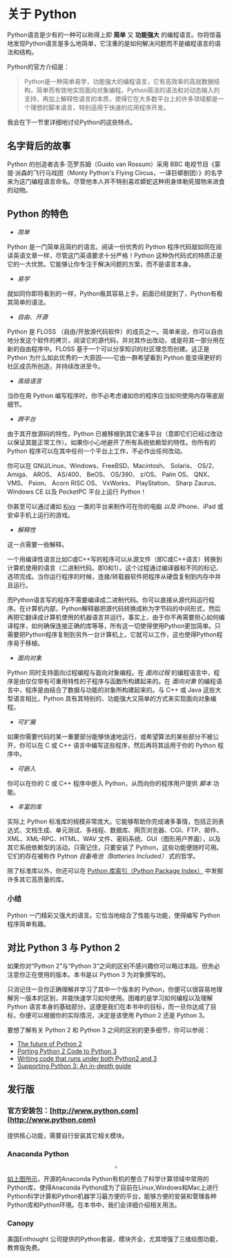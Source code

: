 # 关于 Python

Python语言是少有的一种可以称得上即 **简单** 又 **功能强大** 的编程语言。你将惊喜地发现Python语言是多么地简单，它注重的是如何解决问题而不是编程语言的语法和结构。

Python的官方介绍是：
> Python是一种简单易学，功能强大的编程语言，它有高效率的高层数据结构，简单而有效地实现面向对象编程。Python简洁的语法和对动态输入的支持，再加上解释性语言的本质，使得它在大多数平台上的许多领域都是一个理想的脚本语言，特别适用于快速的应用程序开发。

我会在下一节里详细地讨论Python的这些特点。

## 名字背后的故事

Python 的创造者吉多·范罗苏姆（Guido van Rossum）采用 BBC 电视节目《蒙提·派森的飞行马戏团（Monty Python's Flying Circus，一译巨蟒剧团）》的名字来为这门编程语言命名。尽管他本人并不特别喜欢蟒蛇这种用身体勒死猎物来进食的动物。

## Python 的特色

- _简单_

Python 是一门简单且简约的语言。阅读一份优秀的 Python 程序代码就如同在阅读英语文章一样，尽管这门英语要求十分严格！Python 这种伪代码式的特质正是它的一大优势。它能够让你专注于解决问题的方案，而不是语言本身。

- _易学_

就如同你即将看到的一样，Python极其容易上手。前面已经提到了，Python有极其简单的语法。

- _自由、开源_

Python 是 FLOSS （自由/开放源代码软件）的成员之一。简单来说，你可以自由地分发这个软件的拷贝，阅读它的源代码，并对其作出改动，或是将其一部分用在新的自由程序中。FLOSS 基于一个可以分享知识的社区理念而创建。这正是 Python 为什么如此优秀的一大原因——它由一群希望看到 Python 能变得更好的社区成员所创造，并持续改进至今。

- _高级语言_

当你在用 Python 编写程序时，你不必考虑诸如你的程序应当如何使用内存等底层细节。

- _跨平台_

由于其开放源码的特性，Python 已被移植到其它诸多平台（意即它们已经过改动以保证其能正常工作）。如果你小心地避开了所有系统依赖型的特性。你所有的 Python 程序可以在其中任何一个平台上工作，不必作出任何改动。

你可以在 GNU/Linux、Windows、FreeBSD、Macintosh、 Solaris、 OS/2、 Amiga、 AROS、 AS/400、 BeOS、 OS/390、 z/OS、 Palm OS、 QNX、 VMS、 Psion、 Acorn RISC OS、 VxWorks、 PlayStation、 Sharp Zaurus、 Windows CE 以及 PocketPC 平台上运行 Python！

你甚至可以通过诸如 [Kivy](http://kivy.org) 一类的平台来制作可在你的电脑 _以及_ iPhone、iPad 或安卓手机上运行的游戏。

- _解释性_

这一点需要一些解释。

一个用编译性语言比如C或C++写的程序可以从源文件（即C或C++语言）转换到计算机使用的语言（二进制代码，即0和1）。这个过程通过编译器和不同的标记、选项完成。当你运行程序的时候，连接/转载器软件把程序从硬盘复制到内存中并且运行。

而Python语言写的程序不需要编译成二进制代码。你可以直接从源代码运行程序。在计算机内部，Python解释器把源代码转换成称为字节码的中间形式，然后再把它翻译成计算机使用的机器语言并运行。事实上，由于你不再需要担心如何编译程序，如何确保连接正确的库等等，所有这一切使得使用Python更加简单。只需要把Python程序复制到另外一台计算机上，它就可以工作，这也使得Python程序易于移植。

- _面向对象_

Python 同时支持面向过程编程与面向对象编程。在 _面向过程_ 的编程语言中，程序是由仅仅带有可重用特性的子程序与函数所构建起来的。在 _面向对象_ 的编程语言中，程序是由结合了数据与功能的对象所构建起来的。与 C++ 或 Java 这些大型语言相比，Python 具有其特别的、功能强大又简单的方式来实现面向对象编程。

- _可扩展_

如果你需要代码的某一重要部分能够快速地运行，或希望算法的某些部分不被公开，你可以在 C 或 C\++ 语言中编写这些程序，然后再将其运用于你的 Python 程序中。

- _可嵌入_

你可以在你的 C 或 C\++ 程序中嵌入 Python，从而向你的程序用户提供 _脚本_ 功能。

- _丰富的库_

实际上 Python 标准库的规模非常庞大。它能够帮助你完成诸多事情，包括正则表达式、文档生成、单元测试、多线程、数据库、网页浏览器、CGI、FTP、邮件、XML、XML-RPC、HTML、WAV 文件、密码系统、GUI（图形用户界面），以及其它系统依赖型的活动。只需记住，只要安装了 Python，这些功能便随时可用。它们的存在被称作 Python _自备电池（Batteries Included）_ 式的哲学。

除了标准库以外，你还可以在 [Python 库索引（Python Package Index）](http://pypi.python.org/pypi) 中发掘许多其它高质量的库。

### 小结

Python 一门精彩又强大的语言。它恰当地结合了性能与功能，使得编写 Python 程序简单有趣。

## 对比 Python 3 与 Python 2

如果你对“Python 2”与“Python 3”之间的区别不感兴趣你可以略过本段。但务必注意你正在使用的版本。本书是以 Python 3 为对象撰写的。

只消记住一旦你正确理解并学习了其中一个版本的 Python，你便可以很容易地理解另一版本的区别，并能快速学习如何使用。困难的是学习如何编程以及理解 Python 语言本身的基础部分。这便是我们在本书中的目标，而一旦你达成了目标，你便可以根据你的实际情况，决定是该使用 Python 2 还是 Python 3。

要想了解有关 Python 2 和 Python 3 之间的区别的更多细节，你可以参阅：

- [The future of Python 2](http://lwn.net/Articles/547191/)
- [Porting Python 2 Code to Python 3](https://docs.python.org/3/howto/pyporting.html)
- [Writing code that runs under both Python2 and 3](https://wiki.python.org/moin/PortingToPy3k/BilingualQuickRef)
- [Supporting Python 3: An in-depth guide](http://python3porting.com)

## 发行版

### 官方安装包：[http://www.python.com](http://www.python.com)

提供核心功能，需要自行安装其它相关模块。

### Anaconda Python

<div align=center><img src="https://i.imgur.com/gH9jzLj.png" style="zoom:40%"/></div>

[如上图所示](https://www.anaconda.com/distribution/)，开源的Anaconda Python有机的整合了科学计算领域中常用的Python库，使得Anaconda Python成为了目前在Linux,Windows和Mac上进行Python科学计算和Python机器学习最方便的平台，能够方便的安装和管理各种Python库和Python环境。在本书中，我们会详细介绍相关用法。

### Canopy

美国Enthought 公司提供的Python套装，模块齐全，尤其增强了三维绘图功能，教育版免费。

